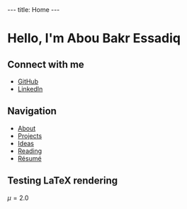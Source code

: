 <link rel="stylesheet" href="https://cdn.jsdelivr.net/npm/katex@0.13.18/dist/katex.min.css">
<script defer src="https://cdn.jsdelivr.net/npm/katex@0.13.18/dist/kate x.min.js"></script>
<script defer src="https://cdn.jsdelivr.net/npm/katex@0.13.18/dist/contrib/auto-render.min.js"></script>
<script>
    document.addEventListener("DOMContentLoaded", function() {
        renderMathInElement(document.body);
    });
</script>
---
title: Home
---

# Hello, I'm Abou Bakr Essadiq

## Connect with me

- [GitHub](https://github.com/aredjil)
- [LinkedIn](https://linkedin.com/in/redjil-abou-baker-essadiq)

## Navigation

- [About](/_pages/about/)
- [Projects](/_pages/projects/)
- [Ideas](/_pages/ideas/)
- [Reading](/_pages/reading/)
- [Résumé](/_pages/resume/)

## Testing LaTeX rendering

$\mu=2.0$
